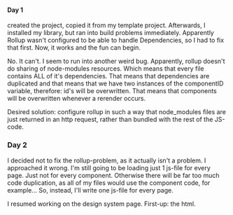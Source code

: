 #### Day 1 
created the project, copied it from my template project. Afterwards, I installed 
my library, but ran into build problems immediately. Apparently Rollup wasn't configured
to be able to handle Dependencies, so I had to fix that first. Now, it works and the 
fun can begin.

No. It can't. I seem to run into another weird bug. 
Apparently, rollup doesn't do sharing of node-modules resources. Which means that
every file contains ALL of it's dependencies. That means that dependencies are duplicated
and that means that we have two instances of the componentID variable, therefore: id's will
be overwritten. That means that components will be overwritten whenever a rerender occurs.

Desired solution: configure rollup in such a way that node_modules files are just returned 
in an http request, rather than bundled with the rest of the JS-code.

### Day 2
I decided not to fix the rollup-problem, as it actually isn't a problem. I approached it
wrong. I'm still going to be loading just 1 js-file for every page. Just not for every 
component. Otherwise there will be far too much code duplication, as all of my files would 
use the component code, for example...
So, instead, I'll write one js-file for every page. 

I resumed working on the design system page. First-up: the html.


